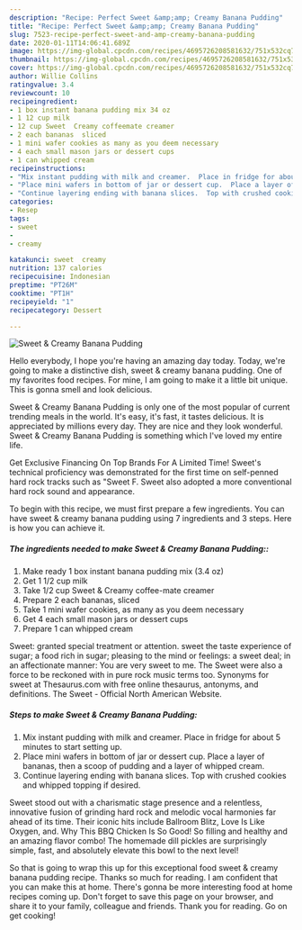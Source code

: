 ```yaml
---
description: "Recipe: Perfect Sweet &amp;amp; Creamy Banana Pudding"
title: "Recipe: Perfect Sweet &amp;amp; Creamy Banana Pudding"
slug: 7523-recipe-perfect-sweet-and-amp-creamy-banana-pudding
date: 2020-01-11T14:06:41.689Z
image: https://img-global.cpcdn.com/recipes/4695726208581632/751x532cq70/sweet-creamy-banana-pudding-recipe-main-photo.jpg
thumbnail: https://img-global.cpcdn.com/recipes/4695726208581632/751x532cq70/sweet-creamy-banana-pudding-recipe-main-photo.jpg
cover: https://img-global.cpcdn.com/recipes/4695726208581632/751x532cq70/sweet-creamy-banana-pudding-recipe-main-photo.jpg
author: Willie Collins
ratingvalue: 3.4
reviewcount: 10
recipeingredient:
- 1 box instant banana pudding mix 34 oz
- 1 12 cup milk
- 12 cup Sweet  Creamy coffeemate creamer
- 2 each bananas  sliced
- 1 mini wafer cookies as many as you deem necessary
- 4 each small mason jars or dessert cups
- 1 can whipped cream
recipeinstructions:
- "Mix instant pudding with milk and creamer.  Place in fridge for about 5 minutes to start setting up."
- "Place mini wafers in bottom of jar or dessert cup.  Place a layer of bananas, then a scoop of pudding and a layer of whipped cream."
- "Continue layering ending with banana slices.  Top with crushed cookies and whipped topping if desired."
categories:
- Resep
tags:
- sweet
- 
- creamy

katakunci: sweet  creamy
nutrition: 137 calories
recipecuisine: Indonesian
preptime: "PT26M"
cooktime: "PT1H"
recipeyield: "1"
recipecategory: Dessert

---
```



![Sweet &amp; Creamy Banana Pudding](https://img-global.cpcdn.com/recipes/4695726208581632/751x532cq70/sweet-creamy-banana-pudding-recipe-main-photo.jpg)

Hello everybody, I hope you're having an amazing day today. Today, we're going to make a distinctive dish, sweet &amp; creamy banana pudding. One of my favorites food recipes. For mine, I am going to make it a little bit unique. This is gonna smell and look delicious.

Sweet &amp; Creamy Banana Pudding is only one of the most popular of current trending meals in the world. It's easy, it's fast, it tastes delicious. It is appreciated by millions every day. They are nice and they look wonderful. Sweet &amp; Creamy Banana Pudding is something which I've loved my entire life.

Get Exclusive Financing On Top Brands For A Limited Time! Sweet&#39;s technical proficiency was demonstrated for the first time on self-penned hard rock tracks such as &#34;Sweet F. Sweet also adopted a more conventional hard rock sound and appearance.


To begin with this recipe, we must first prepare a few ingredients. You can have sweet &amp; creamy banana pudding using 7 ingredients and 3 steps. Here is how you can achieve it.

##### The ingredients needed to make Sweet &amp; Creamy Banana Pudding::

1. Make ready 1 box instant banana pudding mix (3.4 oz)
1. Get 1 1/2 cup milk
1. Take 1/2 cup Sweet &amp; Creamy coffee-mate creamer
1. Prepare 2 each bananas,  sliced
1. Take 1 mini wafer cookies, as many as you deem necessary
1. Get 4 each small mason jars or dessert cups
1. Prepare 1 can whipped cream


Sweet: granted special treatment or attention. sweet the taste experience of sugar; a food rich in sugar; pleasing to the mind or feelings: a sweet deal; in an affectionate manner: You are very sweet to me. The Sweet were also a force to be reckoned with in pure rock music terms too. Synonyms for sweet at Thesaurus.com with free online thesaurus, antonyms, and definitions. The Sweet - Official North American Website. 

##### Steps to make Sweet &amp; Creamy Banana Pudding:

1. Mix instant pudding with milk and creamer.  Place in fridge for about 5 minutes to start setting up.
1. Place mini wafers in bottom of jar or dessert cup.  Place a layer of bananas, then a scoop of pudding and a layer of whipped cream.
1. Continue layering ending with banana slices.  Top with crushed cookies and whipped topping if desired.


Sweet stood out with a charismatic stage presence and a relentless, innovative fusion of grinding hard rock and melodic vocal harmonies far ahead of its time. Their iconic hits include Ballroom Blitz, Love Is Like Oxygen, and. Why This BBQ Chicken Is So Good! So filling and healthy and an amazing flavor combo! The homemade dill pickles are surprisingly simple, fast, and absolutely elevate this bowl to the next level! 

So that is going to wrap this up for this exceptional food sweet &amp; creamy banana pudding recipe. Thanks so much for reading. I am confident that you can make this at home. There's gonna be more interesting food at home recipes coming up. Don't forget to save this page on your browser, and share it to your family, colleague and friends. Thank you for reading. Go on get cooking!
